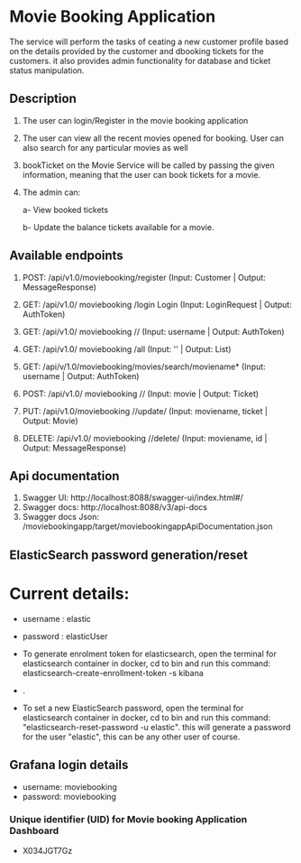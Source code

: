 # Movie Booking Application

The service will perform the tasks of ceating a new customer profile based on the details provided by the customer and dbooking tickets for the customers. it also provides admin functionality for database and ticket status manipulation.

## Description

1. The user can login/Register in the movie booking application

2. The user can view all the recent movies opened for booking. User can also search for any particular movies as well

3. bookTicket on the Movie Service will be called by passing the given information, meaning that the user can book tickets for a movie.

4. The admin can: 

   a- View booked tickets

   b- Update the balance tickets available for a movie.

## Available endpoints

1. POST: /api/v1.0/moviebooking/register (Input: Customer | Output: MessageResponse)

2. GET: /api/v1.0/ moviebooking /login Login (Input: LoginRequest | Output: AuthToken)

3. GET: /api/v1.0/ moviebooking /<username>/ (Input: username | Output: AuthToken)

4. GET: /api/v1.0/ moviebooking /all (Input: '' | Output: List<Movie>)

5. GET: /api/v/1.0/moviebooking/movies/search/moviename* (Input: username | Output: AuthToken)

6. POST: /api/v1.0/ moviebooking /<moviename>/ (Input: movie | Output: Ticket)

7. PUT: /api/v1.0/moviebooking /<moviename>/update/<ticket> (Input: moviename, ticket | Output: Movie)

8. DELETE: /api/v1.0/ moviebooking /<moviename>/delete/<id> (Input: moviename, id | Output: MessageResponse)

## Api documentation

1. Swagger UI: http://localhost:8088/swagger-ui/index.html#/
2. Swagger docs: http://localhost:8088/v3/api-docs
3. Swagger docs Json: /moviebookingapp/target/moviebookingappApiDocumentation.json

## ElasticSearch password generation/reset
# Current details:
*	username : elastic
*	password : elasticUser

*	To generate enrolment token for elasticsearch, open the terminal for elasticsearch container in docker, cd to bin and run this command: elasticsearch-create-enrollment-token -s kibana
*	.
*	To set a new ElasticSearch password, open the terminal for elasticsearch container in docker, cd to bin and run this command: "elasticsearch-reset-password -u elastic". this will generate a password for the user "elastic", this can be any other user of course.

## Grafana login details
*	username: moviebooking
*	password: moviebooking

### Unique identifier (UID) for Movie booking Application Dashboard
*	X034JGT7Gz

